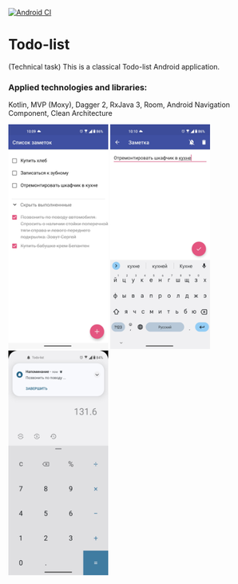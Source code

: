 [![Android CI](https://github.com/jaaliska/Todo-list/actions/workflows/build-release.yml/badge.svg)](https://github.com/jaaliska/Todo-list/actions/workflows/build-release.yml)

# Todo-list
(Technical task)
This is a classical Todo-list Android application.

### Applied technologies and libraries: 
Kotlin, MVP (Moxy), Dagger 2, RxJava 3, Room, Android Navigation Component, Clean Architecture

<div class="container">
  <img src="https://github.com/jaaliska/imgPortfolio/blob/main/todo_list/mainScreen.jpg" width="200" height="450">
  <img src="https://github.com/jaaliska/imgPortfolio/blob/main/todo_list/editScreen.jpg" width="200" height="450">
  <img src="https://github.com/jaaliska/imgPortfolio/blob/main/todo_list/notification.jpg" width="200" height="450">
 </div>
